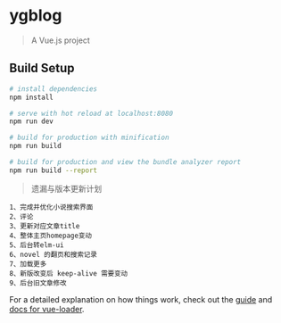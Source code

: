 # ygblog

> A Vue.js project

## Build Setup

``` bash
# install dependencies
npm install

# serve with hot reload at localhost:8080
npm run dev

# build for production with minification
npm run build

# build for production and view the bundle analyzer report
npm run build --report
```

>  遗漏与版本更新计划
```
1、完成并优化小说搜索界面
2、评论
3、更新对应文章title
4、整体主页homepage变动
5、后台转elm-ui
6、novel 的翻页和搜索记录
7、加载更多
8、新版改变后 keep-alive 需要变动
9、后台旧文章修改
```
For a detailed explanation on how things work, check out the [guide](http://vuejs-templates.github.io/webpack/) and [docs for vue-loader](http://vuejs.github.io/vue-loader).
